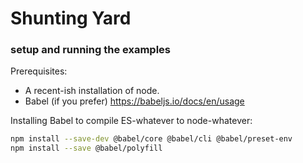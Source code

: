 # Shunting Yard

### setup and running the examples

Prerequisites:

- A recent-ish installation of node.
- Babel (if you prefer) https://babeljs.io/docs/en/usage

Installing Babel to compile ES-whatever to node-whatever:

```bash
npm install --save-dev @babel/core @babel/cli @babel/preset-env
npm install --save @babel/polyfill
```
